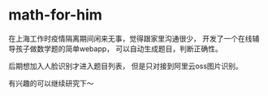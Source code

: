 # math-for-him
在上海工作时疫情隔离期间闲来无事，觉得跟家里沟通很少，
开发了一个在线辅导孩子做数学题的简单webapp，
可以自动生成题目，判断正确性。

后期想加入人脸识别才进入题目列表，
但是只对接到阿里云oss图片识别。

有兴趣的可以继续研究下～
